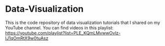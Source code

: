 # Data-Visualization
This is the code repository of data visualization tutorials that I shared on my YouTube channel. You can find videos in this playlist: https://youtube.com/playlist?list=PLE_KQmLMvwwOvlz-IJ1qOmRtX9w0tuAsz
